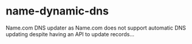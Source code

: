 # name-dynamic-dns
Name.com DNS updater as Name.com does not support automatic DNS updating despite having an API to update records...
